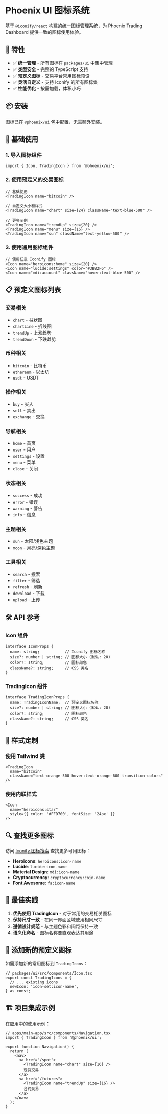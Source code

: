 # Phoenix UI 图标系统

基于 `@iconify/react` 构建的统一图标管理系统，为 Phoenix Trading Dashboard 提供一致的图标使用体验。

## 🚀 特性

- ✅ **统一管理** - 所有图标在 `packages/ui` 中集中管理
- ✅ **类型安全** - 完整的 TypeScript 支持
- ✅ **预定义图标** - 交易平台常用图标预设
- ✅ **灵活自定义** - 支持 Iconify 的所有图标集
- ✅ **性能优化** - 按需加载，体积小巧

## 📦 安装

图标已在 `@phoenix/ui` 包中配置，无需额外安装。

## 🎯 基础使用

### 1. 导入图标组件

```tsx
import { Icon, TradingIcon } from '@phoenix/ui';
```

### 2. 使用预定义的交易图标

```tsx
// 基础使用
<TradingIcon name="bitcoin" />

// 自定义大小和样式
<TradingIcon name="chart" size={24} className="text-blue-500" />

// 更多示例
<TradingIcon name="trendUp" size={20} />
<TradingIcon name="menu" size={16} />
<TradingIcon name="sun" className="text-yellow-500" />
```

### 3. 使用通用图标组件

```tsx
// 使用任意 Iconify 图标
<Icon name="heroicons:home" size={20} />
<Icon name="lucide:settings" color="#3B82F6" />
<Icon name="mdi:account" className="hover:text-blue-500" />
```

## 📋 预定义图标列表

### 交易相关
- `chart` - 柱状图
- `chartLine` - 折线图  
- `trendUp` - 上涨趋势
- `trendDown` - 下跌趋势

### 币种相关
- `bitcoin` - 比特币
- `ethereum` - 以太坊
- `usdt` - USDT

### 操作相关
- `buy` - 买入
- `sell` - 卖出
- `exchange` - 交换

### 导航相关
- `home` - 首页
- `user` - 用户
- `settings` - 设置
- `menu` - 菜单
- `close` - 关闭

### 状态相关
- `success` - 成功
- `error` - 错误
- `warning` - 警告
- `info` - 信息

### 主题相关
- `sun` - 太阳/浅色主题
- `moon` - 月亮/深色主题

### 工具相关
- `search` - 搜索
- `filter` - 筛选
- `refresh` - 刷新
- `download` - 下载
- `upload` - 上传

## 🛠️ API 参考

### Icon 组件

```tsx
interface IconProps {
  name: string;           // Iconify 图标名称
  size?: number | string; // 图标大小 (默认: 20)
  color?: string;         // 图标颜色
  className?: string;     // CSS 类名
}
```

### TradingIcon 组件

```tsx
interface TradingIconProps {
  name: TradingIconName;  // 预定义图标名称
  size?: number | string; // 图标大小 (默认: 20)
  color?: string;         // 图标颜色
  className?: string;     // CSS 类名
}
```

## 🎨 样式定制

### 使用 Tailwind 类

```tsx
<TradingIcon 
  name="bitcoin" 
  className="text-orange-500 hover:text-orange-600 transition-colors" 
/>
```

### 使用内联样式

```tsx
<Icon 
  name="heroicons:star" 
  style={{ color: '#FFD700', fontSize: '24px' }} 
/>
```

## 🔍 查找更多图标

访问 [Iconify 图标搜索](https://icon-sets.iconify.design/) 查找更多可用图标：

- **Heroicons**: `heroicons:icon-name`
- **Lucide**: `lucide:icon-name`  
- **Material Design**: `mdi:icon-name`
- **Cryptocurrency**: `cryptocurrency:coin-name`
- **Font Awesome**: `fa:icon-name`

## 📝 最佳实践

1. **优先使用 TradingIcon** - 对于常用的交易相关图标
2. **保持尺寸一致** - 在同一界面区域使用相同尺寸
3. **遵循设计规范** - 与主题色彩和间距保持一致
4. **语义化命名** - 图标名称要直观表达其用途

## 🔧 添加新的预定义图标

如需添加新的常用图标到 `TradingIcons`：

```tsx
// packages/ui/src/components/Icon.tsx
export const TradingIcons = {
  // ... existing icons
  newIcon: 'icon-set:icon-name',
} as const;
```

## 🏗️ 项目集成示例

在应用中的使用示例：

```tsx
// apps/main-app/src/components/Navigation.tsx
import { TradingIcon } from '@phoenix/ui';

export function Navigation() {
  return (
    <nav>
      <a href="/spot">
        <TradingIcon name="chart" size={16} />
        现货交易
      </a>
      <a href="/futures">
        <TradingIcon name="trendUp" size={16} />
        合约交易
      </a>
    </nav>
  );
}
``` 